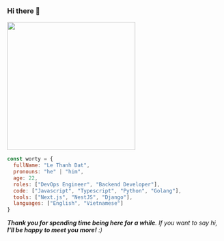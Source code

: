 ### Hi there 👋

<img style="height: 300px;" src="https://pm1.aminoapps.com/7659/11ffef8ba6b3ff58393e3ebdfc597eb96f5478d0r1-1280-720v2_uhq.jpg"/>

```javascript
const worty = {
  fullName: "Le Thanh Dat",
  pronouns: "he" | "him",
  age: 22,
  roles: ["DevOps Engineer", "Backend Developer"],
  code: ["Javascript", "Typescript", "Python", "Golang"],
  tools: ["Next.js", "NestJS", "Django"],
  languages: ["English", "Vietnamese"]
}
```

<em><b>Thank you for spending time being here for a while</b>. If you want to say hi, <b>I'll be happy to meet you more!</b> :)</em>


